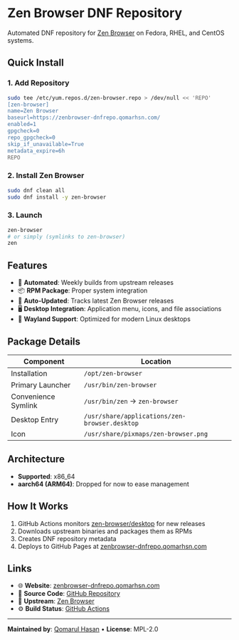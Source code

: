 # Zen Browser DNF Repository

Automated DNF repository for [Zen Browser](https://github.com/zen-browser/desktop) on Fedora, RHEL, and CentOS systems.

## Quick Install

### 1. Add Repository
```bash
sudo tee /etc/yum.repos.d/zen-browser.repo > /dev/null << 'REPO'
[zen-browser]
name=Zen Browser
baseurl=https://zenbrowser-dnfrepo.qomarhsn.com/
enabled=1
gpgcheck=0
repo_gpgcheck=0
skip_if_unavailable=True
metadata_expire=6h
REPO
```

### 2. Install Zen Browser
```bash
sudo dnf clean all
sudo dnf install -y zen-browser
```

### 3. Launch
```bash
zen-browser
# or simply (symlinks to zen-browser)
zen
```

## Features

- 🤖 **Automated**: Weekly builds from upstream releases
- 📦 **RPM Package**: Proper system integration
- 🔄 **Auto-Updated**: Tracks latest Zen Browser releases
- 🖥️ **Desktop Integration**: Application menu, icons, and file associations
- 🌊 **Wayland Support**: Optimized for modern Linux desktops

## Package Details

| Component | Location |
|-----------|----------|
| Installation | `/opt/zen-browser` |
| Primary Launcher | `/usr/bin/zen-browser` |
| Convenience Symlink | `/usr/bin/zen` → `zen-browser` |
| Desktop Entry | `/usr/share/applications/zen-browser.desktop` |
| Icon | `/usr/share/pixmaps/zen-browser.png` |

## Architecture

- **Supported**: x86_64
- **aarch64 (ARM64)**: Dropped for now to ease management

## How It Works

1. GitHub Actions monitors [zen-browser/desktop](https://github.com/zen-browser/desktop) for new releases
2. Downloads upstream binaries and packages them as RPMs
3. Creates DNF repository metadata
4. Deploys to GitHub Pages at [zenbrowser-dnfrepo.qomarhsn.com](https://zenbrowser-dnfrepo.qomarhsn.com)

## Links

- 🌐 **Website**: [zenbrowser-dnfrepo.qomarhsn.com](https://zenbrowser-dnfrepo.qomarhsn.com)
- 🔧 **Source Code**: [GitHub Repository](https://github.com/qomarhsn/zenbrowser-dnfrepo)
- 🚀 **Upstream**: [Zen Browser](https://github.com/zen-browser/desktop)
- ⚙️ **Build Status**: [GitHub Actions](https://github.com/qomarhsn/zenbrowser-dnfrepo/actions)

---

**Maintained by**: [Qomarul Hasan](https://github.com/qomarhsn) • **License**: MPL-2.0

